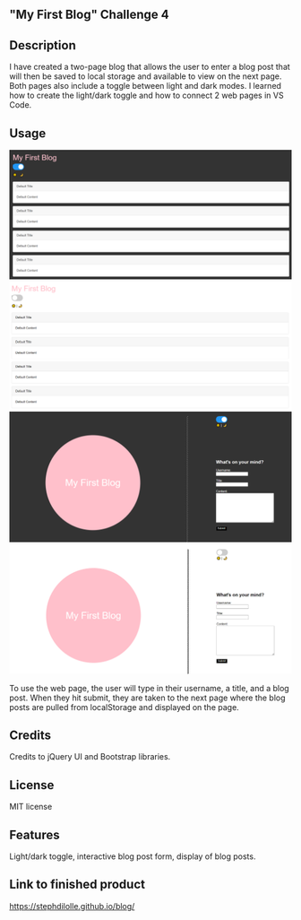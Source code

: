 ## "My First Blog" Challenge 4

## Description

I have created a two-page blog that allows the user to enter a blog post that will then be saved to local storage and available to view on the next page. Both pages also include a toggle between light and dark modes. I learned how to create the light/dark toggle and how to connect 2 web pages in VS Code.

## Usage

![alt text](./assets/blog_dark.png)
![alt text](./assets/blog_light.png)
![alt text](./assets/main_dark.png)
![alt text](./assets/main_light.png)

To use the web page, the user will type in their username, a title, and a blog post. When they hit submit, they are taken to the next page where the blog posts are pulled from localStorage and displayed on the page.

## Credits

Credits to jQuery UI and Bootstrap libraries.

## License

MIT license

## Features

Light/dark toggle, interactive blog post form, display of blog posts.

## Link to finished product
https://stephdilolle.github.io/blog/